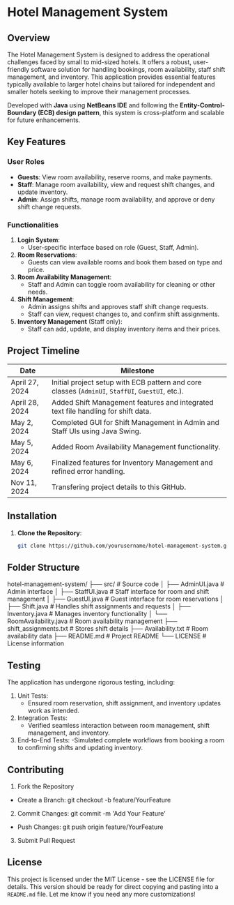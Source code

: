 # Hotel Management System

## Overview
The Hotel Management System is designed to address the operational challenges faced by small to mid-sized hotels. It offers a robust, user-friendly software solution for handling bookings, room availability, staff shift management, and inventory. This application provides essential features typically available to larger hotel chains but tailored for independent and smaller hotels seeking to improve their management processes.

Developed with **Java** using **NetBeans IDE** and following the **Entity-Control-Boundary (ECB) design pattern**, this system is cross-platform and scalable for future enhancements.

## Key Features
### User Roles
- **Guests**: View room availability, reserve rooms, and make payments.
- **Staff**: Manage room availability, view and request shift changes, and update inventory.
- **Admin**: Assign shifts, manage room availability, and approve or deny shift change requests.

### Functionalities
1. **Login System**:
   - User-specific interface based on role (Guest, Staff, Admin).
2. **Room Reservations**:
   - Guests can view available rooms and book them based on type and price.
3. **Room Availability Management**:
   - Staff and Admin can toggle room availability for cleaning or other needs.
4. **Shift Management**:
   - Admin assigns shifts and approves staff shift change requests.
   - Staff can view, request changes to, and confirm shift assignments.
5. **Inventory Management** (Staff only):
   - Staff can add, update, and display inventory items and their prices.

## Project Timeline
| Date            | Milestone                                         |
|-----------------|---------------------------------------------------|
| April 27, 2024  | Initial project setup with ECB pattern and core classes (`AdminUI`, `StaffUI`, `GuestUI`, etc.). |
| April 28, 2024  | Added Shift Management features and integrated text file handling for shift data. |
| May 2, 2024     | Completed GUI for Shift Management in Admin and Staff UIs using Java Swing. |
| May 5, 2024     | Added Room Availability Management functionality. |
| May 6, 2024     | Finalized features for Inventory Management and refined error handling. |
| Nov 11, 2024    | Transfering project details to this GitHub. |

## Installation
1. **Clone the Repository**:
   ```bash
   git clone https://github.com/yourusername/hotel-management-system.git

## Folder Structure

hotel-management-system/ ├── src/ # Source code │ ├── AdminUI.java # Admin interface │ ├── StaffUI.java # Staff interface for room and shift management │ ├── GuestUI.java # Guest interface for room reservations │ ├── Shift.java # Handles shift assignments and requests │ ├── Inventory.java # Manages inventory functionality │ └── RoomAvailability.java # Room availability management ├── shift_assignments.txt # Stores shift details ├── Availability.txt # Room availability data ├── README.md # Project README └── LICENSE # License information

## Testing
The application has undergone rigorous testing, including:

1. Unit Tests:
   - Ensured room reservation, shift assignment, and inventory updates work as intended.
2. Integration Tests:
   - Verified seamless interaction between room management, shift management, and inventory.
3. End-to-End Tests:
 -Simulated complete workflows from booking a room to confirming shifts and updating inventory.

## Contributing
1. Fork the Repository
 - Create a Branch: git checkout -b feature/YourFeature
2. Commit Changes: git commit -m 'Add Your Feature'
 - Push Changes: git push origin feature/YourFeature
3. Submit Pull Request


## License
This project is licensed under the MIT License - see the LICENSE file for details.
This version should be ready for direct copying and pasting into a `README.md` file. Let me know if you need any more customizations!


